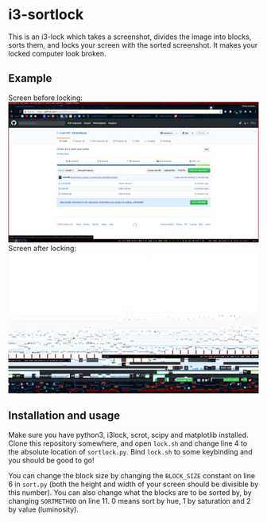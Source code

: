 # i3-sortlock

This is an i3-lock which takes a screenshot, divides the image into blocks, sorts them, and
locks your screen with the sorted screenshot. It makes your locked computer look broken.

## Example

Screen before locking:
![alt text](https://github.com/malcx95/i3-sortlock/blob/master/images/screen.png)
Screen after locking:
![alt text](https://github.com/malcx95/i3-sortlock/blob/master/images/screen_locked.png)

## Installation and usage

Make sure you have python3, i3lock, scrot, scipy and matplotlib installed.
Clone this repository somewhere, and open `lock.sh` and change line 4 to the absolute 
location of `sortlock.py`. Bind `lock.sh` to some keybinding and you should be good to go!

You can change the block size by changing the `BLOCK_SIZE` constant on line 6 in `sort.py`
(both the height and width of your screen should be divisible by this number). You can
also change what the blocks are to be sorted by, by changing `SORTMETHOD` on line 11. 0 means
sort by hue, 1 by saturation and 2 by value (luminosity).

